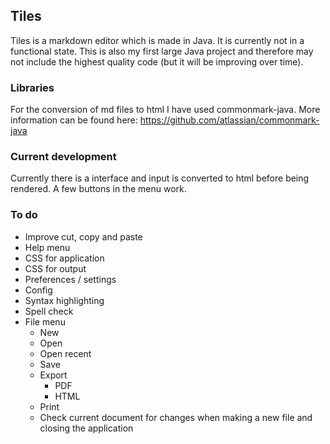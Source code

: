 ## Tiles
Tiles is a markdown editor which is made in Java. It is currently not in a functional state. This is also my first large Java project and therefore may not include the highest quality code (but it will be improving over time).

### Libraries
For the conversion of md files to html I have used commonmark-java. More information can be found here: https://github.com/atlassian/commonmark-java

### Current development
Currently there is a interface and input is converted to html before being rendered. A few buttons in the menu work.

### To do
* Improve cut, copy and paste
* Help menu
* CSS for application
* CSS for output
* Preferences / settings
* Config
* Syntax highlighting
* Spell check
* File menu
    * New
    * Open
    * Open recent
    * Save
    * Export
        * PDF
        * HTML
    * Print
    * Check current document for changes when making a new file and closing the application
